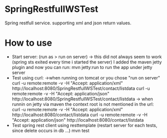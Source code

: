 SpringRestfullWSTest
====================
Spring restfull service. supporting xml and json return values.

How to use
==========
* Start server: 
	(run as > run on server) -> this did not always seem to work (spring sts exited every time i started the server)
	I added the maven jetty plugin and now you can run:
	mvn jetty:run  to run the app under jetty server
* Test using curl:
	->when running on tomcat or you chose "run on server"
	curl -u remote:remote -v -H "Accept: application/xml" http://localhost:8080/SpringRestfullWSTest/contact/listdata
	curl -u remote:remote 	-v -H "Accept: application/json" http://localhost:8080/SpringRestfullWSTest/contact/listdata
	-> when runnin on jetty via maven the context root is not mentioned in the url:
	curl -u remote:remote -v -H "Accept: application/xml" http://localhost:8080/contact/listdata
	curl -u remote:remote 	-v -H "Accept: application/json" http://localhost:8080/contact/listdata
* Test spring rest client using resttemplate (restart server for each tests, since delete occurs in db ...)
	mvn test


